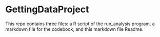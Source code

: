 GettingDataProject
==================

This repo contains three files: a R script of the run_analysis program, a markdown file for the codebook, and this markdown file Readme. 
